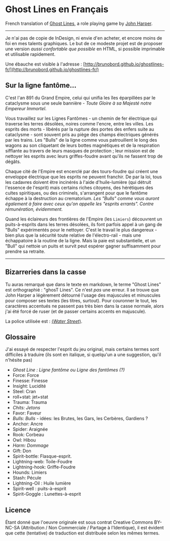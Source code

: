# Ghost Lines en Français

French translation of [Ghost Lines](http://www.onesevendesign.com/ghostlines/),
a role playing game by [John Harper](http://www.onesevendesign.com/).

----

Je n'ai pas de copie de InDesign, ni envie d'en acheter, et encore moins de
foi en mes talents graphiques. Le but de ce modeste projet est de proposer 
une version *aussi confortable que possible* en HTML, si possible imprimable
et utilisable rapidement.

Une ébauche est visible à l'adresse : [http://brunobord.github.io/ghostlines-fr/](http://brunobord.github.io/ghostlines-fr/)

## Sur la ligne fantôme...

C'est l'an 891 du Grand Empire, celui qui unifia les îles éparpillées par le
cataclysme sous une seule bannière - *Toute Gloire à sa Majesté notre Empereur
Immortel*.

Vous travaillez sur les Lignes Fantômes - un chemin de fer électrique qui
traverse les terres désolées, noires comme l'encre, entre les villes. Les
esprits des morts - libérés par la rupture des portes des enfers suite au
cataclysme - sont souvent pris au piège des champs électriques générés par les
trains. Les "Bulls" de la ligne comme vous patrouillent le long des wagons au
son cliquetant de leurs bottes magnétiques et de la respiration sifflante au
travers de leurs masques de protection ; leur mission est de nettoyer les
esprits avec leurs griffes-foudre avant qu'ils ne fassent trop de dégâts.

Chaque cité de l'Empire est encerclé par des tours-foudre qui créent une
enveloppe électrique que les esprits ne peuvent franchir. De par la loi, tous
les cadavres doivent être incinérés à l'aide d'huile-lumière (qui détruit
l'essence de l'esprit) mais certains riches citoyens, des hérétiques des cultes
spiritiques, ou des criminels, s'arrangent pour que le fantôme échappe à la
destruction au crematorium. *Les "Bulls" comme vous auront également à faire
avec ceux qu'on appelle les "esprits errants". Contre rémunération, évidemment.*

Quand les éclaireurs des frontières de l'Empire (les `Limiers`) découvrent un
puits-à-esprits dans les terres désolées, ils font parfois appel à un gang de
"Bulls" expérimentés pour le nettoyer. C'est le travail le plus dangereux - bien
plus que la sécurité toute relative de l'électro-rail - mais une échappatoire à
la routine de la ligne. Mais la paie est substantielle, et un "Bull" qui nettoie
un puits et survit peut espérer gagner suffisamment pour prendre sa retraite.

----

## Bizarreries dans la casse

Tu auras remarqué que dans le texte en markdown, le terme "Ghost Lines" est
orthographié : "ghosT Lines". Ce n'est *pas* une erreur. Il se trouve que John
Harper a légèrement détourné l'usage des majuscules et minuscules pour composer
ses textes (les titres, surtout). Pour couronner le tout, les caractères
accentués ne passent pas très bien dans la casse normale, alors j'ai été forcé
de ruser (et de passer certains accents en majuscule).

La police utilisée est : [(*Water Street*)](http://www.dafont.com/water-street-detour.font).

## Glossaire

J'ai essayé de respecter l'esprit du jeu original, mais certains termes sont
difficiles à traduire (ils sont en italique, si quelqu'un a une suggestion,
qu'il n'hésite pas)

* *Ghost Line : Ligne fantôme ou Ligne des fantômes (?)*
* Force: Force
* Finesse: Finesse
* Insight: Lucidité
* Steel: Cran
* roll+stat: jet+stat
* Trauma: Trauma
* *Chits: Jetons*
* Favor: Faveur
* *Bulls: Bulls* - idées: les Brutes, les Gars, les Cerbères, Gardiens ?
* Anchor: Ancre
* Spider: Araignée
* Rook: Corbeau
* Owl: Hibou
* *Harm: Dommage*
* Gift: Don
* Spirit-bottle: Flasque-esprit.
* Lightning-web: Toile-Foudre
* Lightning-hook: Griffe-Foudre
* Hounds: Limiers
* Stash: Pécule
* Lightning-Oil : Huile lumière
* Spirit-well : puits-à-esprit
* Spirit-Goggle : Lunettes-à-esprit


## Licence

Étant donné que l'oeuvre originale est sous contrat Creative Commons BY-NC-SA
(Attribution / Non Commerciale / Partage à l'Identique), il est évident que 
cette (tentative) de traduction est distribuée selon les mêmes termes.
